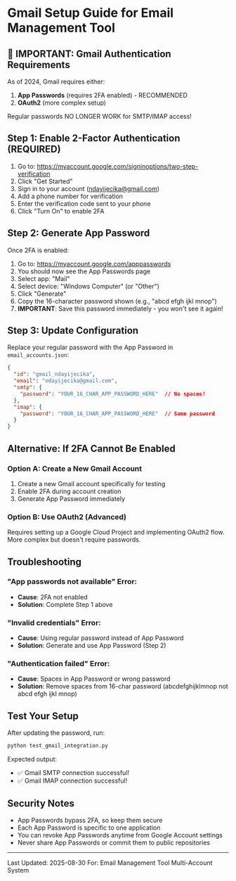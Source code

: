 # Gmail Setup Guide for Email Management Tool

## 🚨 IMPORTANT: Gmail Authentication Requirements

As of 2024, Gmail requires either:
1. **App Passwords** (requires 2FA enabled) - RECOMMENDED
2. **OAuth2** (more complex setup)

Regular passwords NO LONGER WORK for SMTP/IMAP access!

## Step 1: Enable 2-Factor Authentication (REQUIRED)

1. Go to: https://myaccount.google.com/signinoptions/two-step-verification
2. Click "Get Started"
3. Sign in to your account (ndayijecika@gmail.com)
4. Add a phone number for verification
5. Enter the verification code sent to your phone
6. Click "Turn On" to enable 2FA

## Step 2: Generate App Password

Once 2FA is enabled:

1. Go to: https://myaccount.google.com/apppasswords
2. You should now see the App Passwords page
3. Select app: "Mail"
4. Select device: "Windows Computer" (or "Other")
5. Click "Generate"
6. Copy the 16-character password shown (e.g., "abcd efgh ijkl mnop")
7. **IMPORTANT**: Save this password immediately - you won't see it again!

## Step 3: Update Configuration

Replace your regular password with the App Password in `email_accounts.json`:

```json
{
  "id": "gmail_ndayijecika",
  "email": "ndayijecika@gmail.com",
  "smtp": {
    "password": "YOUR_16_CHAR_APP_PASSWORD_HERE"  // No spaces!
  },
  "imap": {
    "password": "YOUR_16_CHAR_APP_PASSWORD_HERE"  // Same password
  }
}
```

## Alternative: If 2FA Cannot Be Enabled

### Option A: Create a New Gmail Account
1. Create a new Gmail account specifically for testing
2. Enable 2FA during account creation
3. Generate App Password immediately

### Option B: Use OAuth2 (Advanced)
Requires setting up a Google Cloud Project and implementing OAuth2 flow.
More complex but doesn't require passwords.

## Troubleshooting

### "App passwords not available" Error:
- **Cause**: 2FA not enabled
- **Solution**: Complete Step 1 above

### "Invalid credentials" Error:
- **Cause**: Using regular password instead of App Password
- **Solution**: Generate and use App Password (Step 2)

### "Authentication failed" Error:
- **Cause**: Spaces in App Password or wrong password
- **Solution**: Remove spaces from 16-char password (abcdefghijklmnop not abcd efgh ijkl mnop)

## Test Your Setup

After updating the password, run:
```bash
python test_gmail_integration.py
```

Expected output:
- ✅ Gmail SMTP connection successful!
- ✅ Gmail IMAP connection successful!

## Security Notes

- App Passwords bypass 2FA, so keep them secure
- Each App Password is specific to one application
- You can revoke App Passwords anytime from Google Account settings
- Never share App Passwords or commit them to public repositories

---
Last Updated: 2025-08-30
For: Email Management Tool Multi-Account System